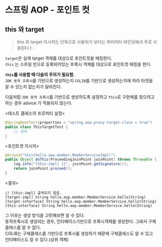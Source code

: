 
# 스프링 AOP - 포인트 컷

## this 와 target
> this 와 target 지시자는 단독으로 사용되기 보다는 파라미터 바인딩에서 주로 사용된디ㅏ.

`target`은 실제 target 객체를 대상으로 포인트컷을 매칭한다.  
`this` 는 스프링 빈으로 등록되어있는 프록시 객체를 대상으로 포인트컷 매칭을 한다.


**`this`를 사용할 때 다음의 주의가 필요함.**   
 `JDK 동적 프록시`를 기반으로 생성하는지 `CGLIB`를 기반으로 생성하는지에 따라 타겟을 알 수 있는지 없는지가 달라진다.

다음처럼 `JDK 동적 프록시`를 기반으로 생성하도록 설정하고 `this`로 구현체를 찾으려고 하는 경우 advice 가 적용되지 않는다.

<테스트 클래스의 프로퍼티 설정>
```java
@SpringBootTest(properties = "spring.aop.proxy-target-class = true")
public class ThisTargetTest {
    // 생략
}
```
<포인트컷 지시자>
```java
@Around("this(hello.aop.member.MemberServiceImpl)")
public Object doThis(ProceedingJoinPoint joinPoint) throws Throwable {
    log.info("[this-impl] {}", joinPoint.getSignature());
    return joinPoint.proceed();
}
```

<결과>
```
// [this-impl] 출력되지 않음.
[target-impl] String hello.aop.member.MemberService.hello(String)
[target-interface] String hello.aop.member.MemberService.hello(String)
[this-interface] String hello.aop.member.MemberService.hello(String)
```

그 이유는 생성 방식을 고민해보면 알 수 있다.  
동적프록시로 생성되는 경우, 인터페이스기반으로 프록시객체를 생성한다. 그래서 구체클래스를 알 수 없다.  
CGLIB는 구체클래스를 기반으로 프록시를 생성하기 때문에 구체클래스도 알 수 있고 인터페이스도 알 수 있다.(상위 객체)